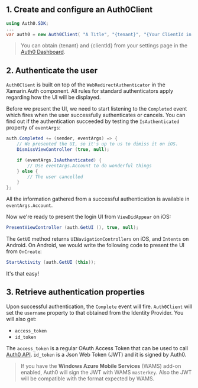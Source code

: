 ## 1. Create and configure an Auth0Client

```csharp
using Auth0.SDK;
...
var auth0 = new Auth0Client( "A Title", "{tenant}", "{Your ClientId in Auth0}");
```

> You can obtain {tenant} and {clientId} from your settings page in the [Auth0 Dashboard](https://app.auth0.com/#/settings).

## 2. Authenticate the user

`Auth0Client` is built on top of the `WebRedirectAuthenticator` in the Xamarin.Auth component. All rules for standard authenticators apply regarding how the UI will be displayed.

Before we present the UI, we need to start listening to the `Completed` event which fires when the user successfully authenticates or cancels. You can find out if the authentication succeeded by testing the `IsAuthenticated` property of `eventArgs`:

```csharp
auth.Completed += (sender, eventArgs) => {
	// We presented the UI, so it's up to us to dimiss it on iOS.
	DismissViewController (true, null);

	if (eventArgs.IsAuthenticated) {
		// Use eventArgs.Account to do wonderful things
	} else {
		// The user cancelled
	}
};
```

All the information gathered from a successful authentication is available in `eventArgs.Account`.

Now we're ready to present the login UI from `ViewDidAppear` on iOS:

```csharp
PresentViewController (auth.GetUI (), true, null);
```

The `GetUI` method returns `UINavigationControllers` on iOS, and `Intents` on Android. On Android, we would write the following code to present the UI from `OnCreate`:

```csharp
StartActivity (auth.GetUI (this));
```
It's that easy!

## 3. Retrieve authentication properties

Upon successful authentication, the `Complete` event will fire. `Auth0Client` will set the `username` property to that obtained from the Identity Provider. You will also get:

* `access_token` 
* `id_token`

The `access_token` is a regular OAuth Access Token that can be used to call [Auth0 API](https://docs.auth0.com/api-reference). `id_token` is a Json Web Token (JWT) and it is signed by Auth0. 

> If you have the __Windows Azure Mobile Services__ (WAMS) add-on enabled, Auth0 will sign the JWT with WAMS `masterkey`. Also the JWT will be compatible with the format expected by WAMS.
